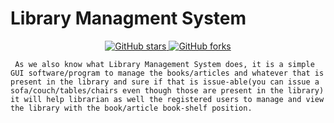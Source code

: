 # Library Managment System
<p align="center">
  <a href="https://github.com/bikashtudu/DBISProject/stargazers">
    <img alt="GitHub stars" src="https://github.com/LeoBogod22/Employee-Managment-System-/stargazers">
  </a>
  <a href="https://github.com/bikashtudu/DBISProject/network">
    <img alt="GitHub forks" src="https://github.com/LeoBogod22/Employee-Managment-System-/stargazers">
  </a>
</p>

     As we also know what Library Management System does, it is a simple GUI software/program to manage the books/articles and whatever that is present in the library and sure if that is issue-able(you can issue a sofa/couch/tables/chairs even though those are present in the library) it will help librarian as well the registered users to manage and view the library with the book/article book-shelf position.
